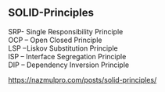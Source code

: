## SOLID-Principles  

SRP- Single Responsibility Principle  
OCP – Open Closed Principle  
LSP – Liskov Substitution Principle  
ISP – Interface Segregation Principle  
DIP – Dependency Inversion Principle  

https://nazmulpro.com/posts/solid-principles/
